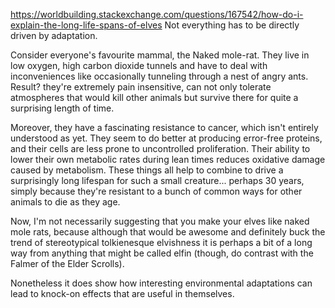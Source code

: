 
https://worldbuilding.stackexchange.com/questions/167542/how-do-i-explain-the-long-life-spans-of-elves
Not everything has to be directly driven by adaptation.

Consider everyone's favourite mammal, the Naked mole-rat. They live in low oxygen, high carbon dioxide tunnels and have to deal with inconveniences like occasionally tunneling through a nest of angry ants. Result? they're extremely pain insensitive, can not only tolerate atmospheres that would kill other animals but survive there for quite a surprising length of time.

Moreover, they have a fascinating resistance to cancer, which isn't entirely understood as yet. They seem to do better at producing error-free proteins, and their cells are less prone to uncontrolled proliferation. Their ability to lower their own metabolic rates during lean times reduces oxidative damage caused by metabolism. These things all help to combine to drive a surprisingly long lifespan for such a small creature... perhaps 30 years, simply because they're resistant to a bunch of common ways for other animals to die as they age.

Now, I'm not necessarily suggesting that you make your elves like naked mole rats, because although that would be awesome and definitely buck the trend of stereotypical tolkienesque elvishness it is perhaps a bit of a long way from anything that might be called elfin (though, do contrast with the Falmer of the Elder Scrolls).

Nonetheless it does show how interesting environmental adaptations can lead to knock-on effects that are useful in themselves.
